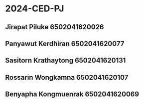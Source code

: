 ﻿# 2024-CED-PJ
## Jirapat Piluke 6502041620026
## Panyawut Kerdhiran 6502041620077
## Sasitorn Krathaytong 6502041620131
## Rossarin Wongkamna 6502041620107
## Benyapha Kongmuenrak 6502041620069

